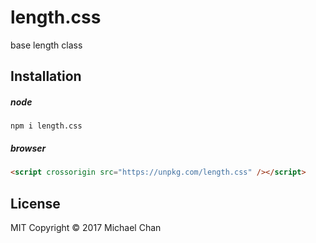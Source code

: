 # length.css
base length class

## Installation
##### node
```
npm i length.css
```

##### browser
```html
<script crossorigin src="https://unpkg.com/length.css" /></script>
```

## License
MIT
Copyright &copy; 2017 Michael Chan
